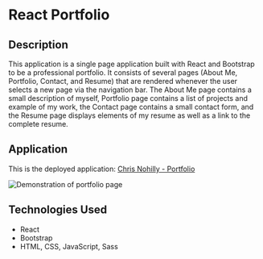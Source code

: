 # React Portfolio

## Description

This application is a single page application built with React and Bootstrap to be a professional portfolio. It consists of several pages (About Me, Portfolio, Contact, and Resume) that are rendered whenever the user selects a new page via the navigation bar. The About Me page contains a small description of myself, Portfolio page contains a list of projects and example of my work, the Contact page contains a small contact form, and the Resume page displays elements of my resume as well as a link to the complete resume. 

## Application

This is the deployed application: [Chris Nohilly - Portfolio](https://cnohilly.github.io/enigma-react-portfolio/)

![Demonstration of portfolio page](./assets/portfolio_demo.gif)

## Technologies Used

* React
* Bootstrap
* HTML, CSS, JavaScript, Sass

